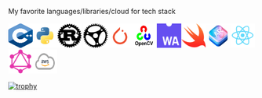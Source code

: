 My favorite languages/libraries/cloud for tech stack </br></br>
<img src="https://github.com/rchavezj/rchavezj/blob/master/logos/cpp.png" width="50" height="50"/><img src="https://github.com/rchavezj/rchavezj/blob/master/logos/python.png" width="50" height="50" /><img src="https://github.com/rchavezj/rchavezj/blob/master/logos/rust.png" width="50" height="50" /><img src="https://github.com/rchavezj/rchavezj/blob/master/logos/actix.png" width="50" height="50" style="margin-left: 3px;" /><img src="https://github.com/rchavezj/rchavezj/blob/master/logos/pytorch.png" width="50" height="50" /><img src="https://github.com/rchavezj/rchavezj/blob/master/logos/opencv.png" width="50" height="50" /><img src="https://github.com/rchavezj/rchavezj/blob/master/logos/wasm.png" width="50" height="50" /><img src="https://github.com/rchavezj/rchavezj/blob/master/logos/swift.png" width="50" height="50" /><img src="https://github.com/rchavezj/rchavezj/blob/master/logos/arkit.png" width="50" height="50" /><img src="https://github.com/rchavezj/rchavezj/blob/master/logos/react.png" width="50" height="50" /><img src="https://github.com/rchavezj/rchavezj/blob/master/logos/graphql.png" width="50" height="50" /><img src="https://github.com/rchavezj/rchavezj/blob/master/logos/aws.png" width="50" height="50" />


[![trophy](https://github-profile-trophy.vercel.app/?username=rchavezj&theme=dracula)](https://github.com/ryo-ma/github-profile-trophy)

